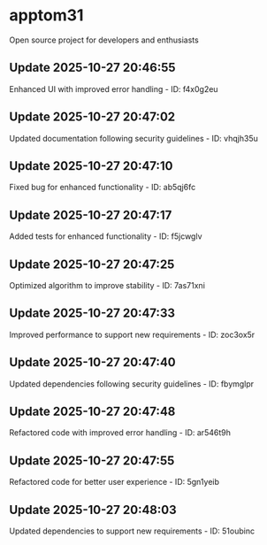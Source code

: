 # apptom31
Open source project for developers and enthusiasts

## Update 2025-10-27 20:46:55
Enhanced UI with improved error handling - ID: f4x0g2eu


## Update 2025-10-27 20:47:02
Updated documentation following security guidelines - ID: vhqjh35u


## Update 2025-10-27 20:47:10
Fixed bug for enhanced functionality - ID: ab5qj6fc


## Update 2025-10-27 20:47:17
Added tests for enhanced functionality - ID: f5jcwglv


## Update 2025-10-27 20:47:25
Optimized algorithm to improve stability - ID: 7as71xni


## Update 2025-10-27 20:47:33
Improved performance to support new requirements - ID: zoc3ox5r


## Update 2025-10-27 20:47:40
Updated dependencies following security guidelines - ID: fbymglpr


## Update 2025-10-27 20:47:48
Refactored code with improved error handling - ID: ar546t9h


## Update 2025-10-27 20:47:55
Refactored code for better user experience - ID: 5gn1yeib


## Update 2025-10-27 20:48:03
Updated dependencies to support new requirements - ID: 51oubinc

